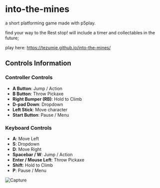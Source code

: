 # into-the-mines
a short platforming game made with p5play.

find your way to the Rest stop! will include a timer and collectables in the future;

play here:
https://tezumie.github.io/into-the-mines/

## Controls Information

### Controller Controls

- **A Button**: Jump / Action
- **B Button**: Throw Pickaxe
- **Right Bumper (RB)**: Hold to Climb
- **D-pad Down**: Dropdown
- **Left Stick**: Move character
- **Start Button**: Pause / Menu

### Keyboard Controls

- **A**: Move Left
- **S**: Dropdown
- **D**: Move Right
- **Spacebar / W**: Jump / Action
- **Enter / Mouse Left**: Throw Pickaxe
- **Shift**: Hold to Climb
- **P**: Pause / Menu

![Capture](https://github.com/Tezumie/into-the-mines/assets/102488626/51199bea-ded3-4465-9dce-16312c89d6ba)
